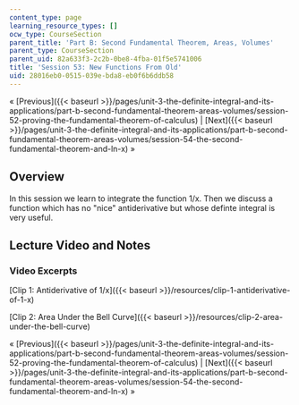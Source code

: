 ```yaml
---
content_type: page
learning_resource_types: []
ocw_type: CourseSection
parent_title: 'Part B: Second Fundamental Theorem, Areas, Volumes'
parent_type: CourseSection
parent_uid: 82a633f3-2c2b-0be8-4fba-01f5e5741006
title: 'Session 53: New Functions From Old'
uid: 28016eb0-0515-039e-bda8-eb0f6b6ddb58
---
```


« [Previous]({{< baseurl >}}/pages/unit-3-the-definite-integral-and-its-applications/part-b-second-fundamental-theorem-areas-volumes/session-52-proving-the-fundamental-theorem-of-calculus) | [Next]({{< baseurl >}}/pages/unit-3-the-definite-integral-and-its-applications/part-b-second-fundamental-theorem-areas-volumes/session-54-the-second-fundamental-theorem-and-ln-x) »

Overview
--------

In this session we learn to integrate the function 1/x. Then we discuss a function which has no "nice" antiderivative but whose definte integral is very useful.

Lecture Video and Notes
-----------------------

### Video Excerpts

[Clip 1: Antiderivative of 1/x]({{< baseurl >}}/resources/clip-1-antiderivative-of-1-x)

[Clip 2: Area Under the Bell Curve]({{< baseurl >}}/resources/clip-2-area-under-the-bell-curve)

« [Previous]({{< baseurl >}}/pages/unit-3-the-definite-integral-and-its-applications/part-b-second-fundamental-theorem-areas-volumes/session-52-proving-the-fundamental-theorem-of-calculus) | [Next]({{< baseurl >}}/pages/unit-3-the-definite-integral-and-its-applications/part-b-second-fundamental-theorem-areas-volumes/session-54-the-second-fundamental-theorem-and-ln-x) »